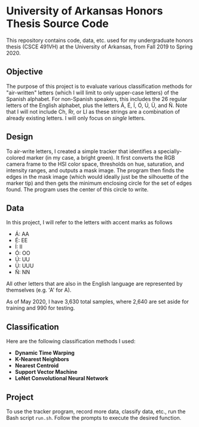 # University of Arkansas Honors Thesis Source Code
This repository contains code, data, etc. used for my undergraduate honors thesis (CSCE 491VH) at the University of Arkansas, from Fall 2019 to Spring 2020.

## Objective
The purpose of this project is to evaluate various classification methods for "air-written" letters (which I will limit to only upper-case letters) of the Spanish alphabet. For non-Spanish speakers, this includes the 26 regular letters of the English alphabet, plus the letters Á, É, Í, Ó, Ú, Ü, and Ñ. Note that I will not include Ch, Rr, or Ll as these strings are a combination of already existing letters. I will only focus on _single_ letters.

## Design
To air-write letters, I created a simple tracker that identifies a specially-colored marker (in my case, a bright green). It first converts the RGB camera frame to the HSI color space, thresholds on hue, saturation, and intensity ranges, and outputs a mask image. The program then finds the edges in the mask image (which would ideally just be the silhouette of the marker tip) and then gets the minimum enclosing circle for the set of edges found. The program uses the center of this circle to write.

## Data
In this project, I will refer to the letters with accent marks as follows
 * Á: AA
 * É: EE
 * Í: II
 * Ó: OO
 * Ú: UU
 * Ü: UUU
 * Ñ: NN

All other letters that are also in the English language are represented by themselves (e.g. 'A' for A).

As of May 2020, I have 3,630 total samples, where 2,640 are set aside for training and 990 for testing.

## Classification
Here are the following classification methods I used:
 * __Dynamic Time Warping__
 * __K-Nearest Neighbors__
 * __Nearest Centroid__
 * __Support Vector Machine__
 * __LeNet Convolutional Neural Network__

## Project
To use the tracker program, record more data, classify data, etc., run the Bash script ```run.sh```. Follow the prompts to execute the desired function.
